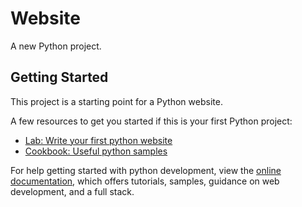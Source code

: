 # Website

A new Python project.

## Getting Started

This project is a starting point for a Python website.

A few resources to get you started if this is your first Python project:

- [Lab: Write your first python website](https://docs.python.dev/get-started/codelab)
- [Cookbook: Useful python samples](https://docs.python.dev/cookbook)

For help getting started with python development, view the
[online documentation](https://docs.python.dev/), which offers tutorials,
samples, guidance on web development, and a full stack.
